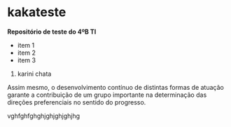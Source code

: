 # kakateste
 **Repositório de teste do 4ºB TI**
* item 1
* item 2
* item 3
1. karini chata


Assim mesmo, o desenvolvimento contínuo de distintas
 formas de atuação garante a contribuição de um 
 grupo importante na determinação das direções
preferenciais no sentido do progresso.

vghfghfghghjghjghjghjhg